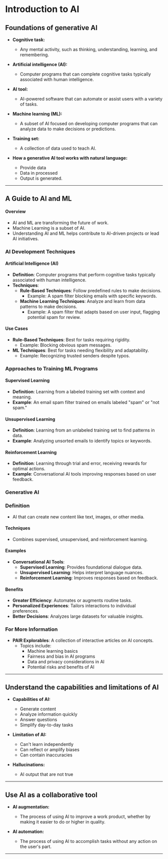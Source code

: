 # Introduction to AI
## Foundations of generative AI

- **Cognitive task:**
	- Any mental activity, such as thinking, understanding, learning, and remembering.

- **Artificial intelligence (AI):**
	- Computer programs that can complete cognitive tasks typically associated with human intelligence.

- **AI tool:**
	- AI-powered software that can automate or assist users with a variety of tasks.

- **Machine learning (ML):**
	- A subset of AI focused on developing computer programs that can analyze data to make decisions or predictions.

- **Training set:**
	- A collection of data used to teach AI.

- **How a generative AI tool works with natural language:**
	- Provide data
	- Data in processed
	- Output is generated.

---
## A Guide to AI and ML

#### Overview

- AI and ML are transforming the future of work.
- Machine Learning is a subset of AI.
- Understanding AI and ML helps contribute to AI-driven projects or lead AI initiatives.

### AI Development Techniques

#### Artificial Intelligence (AI)

- **Definition**: Computer programs that perform cognitive tasks typically associated with human intelligence.
- **Techniques**:
    - **Rule-Based Techniques**: Follow predefined rules to make decisions.
        - Example: A spam filter blocking emails with specific keywords.
    - **Machine Learning Techniques**: Analyze and learn from data patterns to make decisions.
        - Example: A spam filter that adapts based on user input, flagging potential spam for review.

#### Use Cases

- **Rule-Based Techniques**: Best for tasks requiring rigidity.
    - Example: Blocking obvious spam messages.
- **ML Techniques**: Best for tasks needing flexibility and adaptability.
    - Example: Recognizing trusted senders despite typos.

### Approaches to Training ML Programs

#### Supervised Learning

- **Definition**: Learning from a labeled training set with context and meaning.
- **Example**: An email spam filter trained on emails labeled "spam" or "not spam."

#### Unsupervised Learning

- **Definition**: Learning from an unlabeled training set to find patterns in data.
- **Example**: Analyzing unsorted emails to identify topics or keywords.

#### Reinforcement Learning

- **Definition**: Learning through trial and error, receiving rewards for optimal actions.
- **Example**: Conversational AI tools improving responses based on user feedback.

### Generative AI

### Definition

- AI that can create new content like text, images, or other media.

#### Techniques

- Combines supervised, unsupervised, and reinforcement learning.

#### Examples

- **Conversational AI Tools**:
    - **Supervised Learning**: Provides foundational dialogue data.
    - **Unsupervised Learning**: Helps interpret language nuances.
    - **Reinforcement Learning**: Improves responses based on feedback.

#### Benefits

- **Greater Efficiency**: Automates or augments routine tasks.
- **Personalized Experiences**: Tailors interactions to individual preferences.
- **Better Decisions**: Analyzes large datasets for valuable insights.

### For More Information

- **PAIR Explorables**: A collection of interactive articles on AI concepts.
    - Topics include:
        - Machine learning basics
        - Fairness and bias in AI programs
        - Data and privacy considerations in AI
        - Potential risks and benefits of AI

---
## Understand the capabilities and limitations of AI

- **Capabilities of AI:**
	- Generate content
	- Analyze information quickly
	- Answer questions
	- Simplify day-to-day tasks

- **Limitation of AI:**
	- Can't learn independently
	- Can reflect or amplify biases
	- Can contain inaccuracies

- **Hallucinations:**
	- AI output that are not true

---

## Use AI as a collaborative tool

- **AI augmentation:**
	- The process of using AI to improve a work product, whether by making it easier to do or higher in quality.

- **AI automation:**
	- The process of using AI to accomplish tasks without any action on the user's part.

---